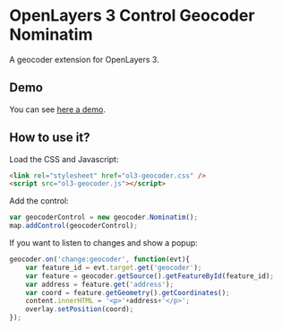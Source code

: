 # OpenLayers 3 Control Geocoder Nominatim
A geocoder extension for OpenLayers 3.


## Demo
You can see [here a demo](http://rawgit.com/jonataswalker/ol3-geocoder/master/examples/control-nominatim.html).

## How to use it?
Load the CSS and Javascript:

```HTML
<link rel="stylesheet" href="ol3-geocoder.css" />
<script src="ol3-geocoder.js"></script>
```

Add the control:

```javascript
var geocoderControl = new geocoder.Nominatim();
map.addControl(geocoderControl);
```

If you want to listen to changes and show a popup:

```javascript
geocoder.on('change:geocoder', function(evt){
    var feature_id = evt.target.get('geocoder');
    var feature = geocoder.getSource().getFeatureById(feature_id);
    var address = feature.get('address');
    var coord = feature.getGeometry().getCoordinates();
    content.innerHTML = '<p>'+address+'</p>';
    overlay.setPosition(coord);
});
```
